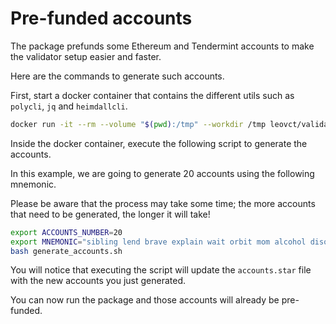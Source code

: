 # Pre-funded accounts

The package prefunds some Ethereum and Tendermint accounts to make the validator setup easier and faster.

Here are the commands to generate such accounts.

First, start a docker container that contains the different utils such as `polycli`, `jq` and `heimdallcli`.

```bash
docker run -it --rm --volume "$(pwd):/tmp" --workdir /tmp leovct/validator-config-generator:1.0.10
```

Inside the docker container, execute the following script to generate the accounts.

In this example, we are going to generate 20 accounts using the following mnemonic.

Please be aware that the process may take some time; the more accounts that need to be generated, the longer it will take!

```bash
export ACCOUNTS_NUMBER=20
export MNEMONIC="sibling lend brave explain wait orbit mom alcohol disorder message grace sun"
bash generate_accounts.sh
```

You will notice that executing the script will update the `accounts.star` file with the new accounts you just generated.

You can now run the package and those accounts will already be pre-funded.
